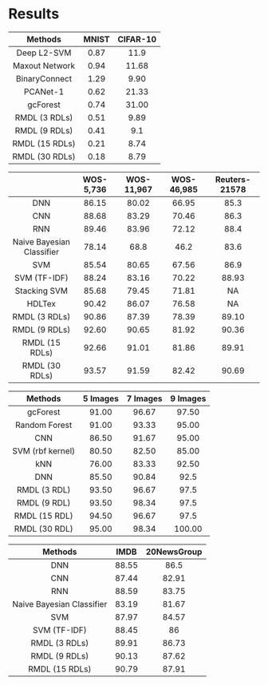 # Results #



|     Methods    | MNIST | CIFAR-10 |
|:--------------:|:-----:|:--------:|
|   Deep L2-SVM  |  0.87 |   11.9   |
| Maxout Network |  0.94 |   11.68  |
|  BinaryConnect |  1.29 |   9.90   |
|    PCANet-1    |  0.62 |   21.33  |
|    gcForest    |  0.74 |   31.00  |
|  RMDL (3 RDLs) |  0.51 |   9.89   |
|  RMDL (9 RDLs) |  0.41 |    9.1   |
| RMDL (15 RDLs) |  0.21 |   8.74   |
| RMDL (30 RDLs) |  0.18 |   8.79   |


|                | WOS-5,736 | WOS-11,967 | WOS-46,985 | Reuters-21578 |
|:--------------:|:---------:|:----------:|:----------:|:-------------:|
|       DNN      |   86.15   |    80.02   |    66.95   |      85.3     |
|       CNN      |   88.68   |    83.29   |    70.46   |      86.3     |
|       RNN      |   89.46   |    83.96   |    72.12   |      88.4     |
|     Naive Bayesian Classifier    |   78.14   |    68.8    |    46.2    |      83.6     |
|       SVM      |   85.54   |    80.65   |    67.56   |      86.9     |
|  SVM (TF-IDF)  |   88.24   |    83.16   |    70.22   |     88.93     |
|  Stacking SVM  |   85.68   |    79.45   |    71.81   |       NA      |
|     HDLTex     |   90.42   |    86.07   |    76.58   |       NA      |
|  RMDL (3 RDLs) |   90.86   |    87.39   |    78.39   |     89.10     |
|  RMDL (9 RDLs) |   92.60   |    90.65   |    81.92   |     90.36     |
| RMDL (15 RDLs) |   92.66   |    91.01   |    81.86   |     89.91     |
| RMDL (30 RDLs) |   93.57   |    91.59   |    82.42   |     90.69     |




|      Methods     | 5 Images | 7 Images | 9 Images |
|:----------------:|:--------:|:--------:|:--------:|
|     gcForest     |   91.00  |   96.67  |   97.50  |
|   Random Forest  |   91.00  |   93.33  |   95.00  |
|        CNN       |   86.50  |   91.67  |   95.00  |
| SVM (rbf kernel) |   80.50  |   82.50  |   85.00  |
|        kNN       |   76.00  |   83.33  |   92.50  |
|        DNN       |   85.50  |   90.84  |   92.5   |
|   RMDL (3 RDL)   |   93.50  |   96.67  |   97.5   |
|   RMDL (9 RDL)   |   93.50  |   98.34  |   97.5   |
|   RMDL (15 RDL)  |   94.50  |   96.67  |   97.5   |
|   RMDL (30 RDL)  |   95.00  |   98.34  |  100.00  |




|         Methods         |  IMDB | 20NewsGroup |
|:-----------------------:|:-----:|:-----------:|
|           DNN           | 88.55 |     86.5    |
|           CNN           | 87.44 |    82.91    |
|           RNN           | 88.59 |    83.75    |
|Naive Bayesian Classifier| 83.19 |    81.67    |
|          SVM            | 87.97 |    84.57    |
|       SVM (TF-IDF)      | 88.45 |      86     |
|      RMDL (3 RDLs)      | 89.91 |    86.73    |
|      RMDL (9 RDLs)      | 90.13 |    87.62    |
|     RMDL (15 RDLs)      | 90.79 |    87.91    |
